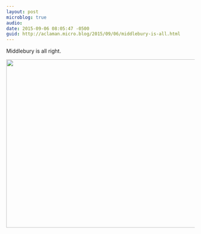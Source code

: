 ```yaml
---
layout: post
microblog: true
audio: 
date: 2015-09-06 08:05:47 -0500
guid: http://aclaman.micro.blog/2015/09/06/middlebury-is-all.html
---
```

Middlebury is all right.

<img src="http://micro.alexclaman.com/uploads/2018/23c7f5c268.jpg" width="600" height="450" />
